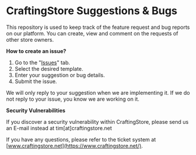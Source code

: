# CraftingStore Suggestions & Bugs

This repository is used to keep track of the feature request and bug reports on our platform. You can create, view and comment on the requests of other store owners.

**How to create an issue?**
1) Go to the "[Issues](https://github.com/CraftingStore/Suggestions/issues)" tab.
2) Select the desired template.
3) Enter your suggestion or bug details.
4) Submit the issue.

We will only reply to your suggestion when we are implementing it. If we do not reply to your issue, you know we are working on it. 

**Security Vulnerabilities**

If you discover a security vulnerability within CraftingStore, please send us an E-mail instead at tim[at]craftingstore.net

If you have any questions, please refer to the ticket system at [www.craftingstore.net](https://www.craftingstore.net/).

